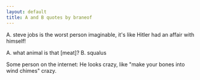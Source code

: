 ```yaml
---
layout: default
title: A and B quotes by braneof
---
```


A. steve jobs is the worst person imaginable, it's like Hitler had an affair with himself!

A. what animal is that [meat]?
B. squalus

Some person on the internet: He looks crazy, like "make your bones into wind chimes" crazy.
